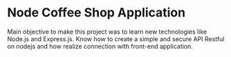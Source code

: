 # Node Coffee Shop Application 
Main objective to make this project was to learn new technologies like Node.js and Express.js. Know how to create a simple and secure API Restful on nodejs and how realize connection with front-end application.

